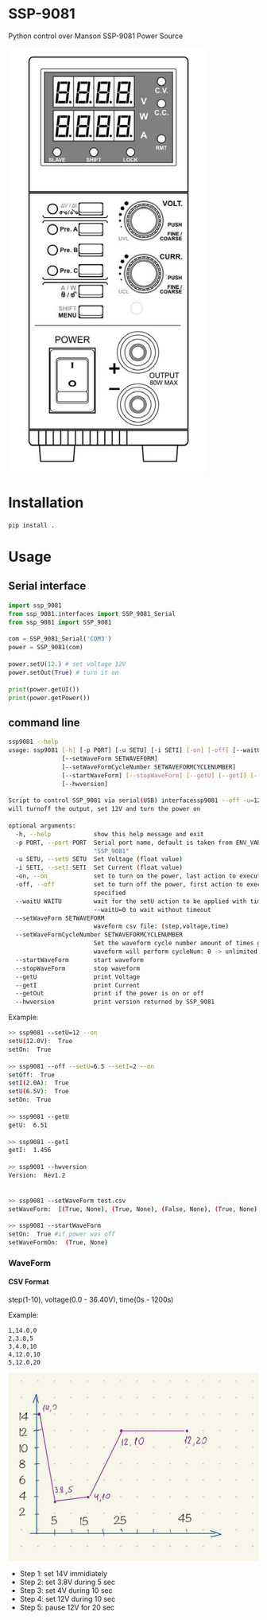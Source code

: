 # SSP-9081
Python control over Manson SSP-9081 Power Source 

![SSP-9081_FrontPanel](https://github.com/maslovw/SSP-9081/blob/master/doc/front_panel.png)

# Installation
`pip install .`

# Usage
## Serial interface

```python
import ssp_9081
from ssp_9081.interfaces import SSP_9081_Serial
from ssp_9081 import SSP_9081

com = SSP_9081_Serial('COM3')
power = SSP_9081(com)

power.setU(12.) # set voltage 12V
power.setOut(True) # turn it on

print(power.getUI())
print(power.getPower())
```

## command line
```bash
ssp9081 --help
usage: ssp9081 [-h] [-p PORT] [-u SETU] [-i SETI] [-on] [-off] [--waitU WAITU]
               [--setWaveForm SETWAVEFORM]
               [--setWaveFormCycleNumber SETWAVEFORMCYCLENUMBER]
               [--startWaveForm] [--stopWaveForm] [--getU] [--getI] [--getOut]
               [--hwversion]

Script to control SSP_9081 via serial(USB) interfacessp9081 --off -u=12 --on:
will turnoff the output, set 12V and turn the power on

optional arguments:
  -h, --help            show this help message and exit
  -p PORT, --port PORT  Serial port name, default is taken from ENV_VAR
                        "SSP_9081"
  -u SETU, --setU SETU  Set Voltage (float value)
  -i SETI, --setI SETI  Set Current (float value)
  -on, --on             set to turn on the power, last action to execute
  -off, --off           set to turn off the power, first action to execute if
                        specified
  --waitU WAITU         wait for the setU action to be applied with timeout,
                        --waitU=0 to wait without timeout
  --setWaveForm SETWAVEFORM
                        waveform csv file: (step,voltage,time)
  --setWaveFormCycleNumber SETWAVEFORMCYCLENUMBER
                        Set the waveform cycle number amount of times given
                        waveform will perform cycleNum: 0 -> unlimited times
  --startWaveForm       start waveform
  --stopWaveForm        stop waveform
  --getU                print Voltage
  --getI                print Current
  --getOut              print if the power is on or off
  --hwversion           print version returned by SSP_9081
```

Example: 
```bash
>> ssp9081 --setU=12 --on
setU(12.0V):  True
setOn:  True

>> ssp9081 --off --setU=6.5 --setI=2 --on
setOff:  True
setI(2.0A):  True
setU(6.5V):  True
setOn:  True

>> ssp9081 --getU
getU:  6.51

>> ssp9081 --getI
getI:  1.456

>> ssp9081 --hwversion
Version:  Rev1.2


>> ssp9081 --setWaveForm test.csv
setWaveForm:  [(True, None), (True, None), (False, None), (True, None), (True, None), (True, None), (True, None)]

>> ssp9081 --startWaveForm
setOn:  True #if power was off
setWaveFormOn:  (True, None)
```

### WaveForm 

#### CSV Format
step(1-10), voltage(0.0 - 36.40V), time(0s - 1200s)

Example:
```
1,14.0,0
2,3.8,5
3,4.0,10
4,12.0,10
5,12.0,20
```
![SSP-9081_WaveForm example](https://github.com/maslovw/SSP-9081/blob/master/doc/WaveFormExample.jpg)

- Step 1: set 14V immidiately
- Step 2: set 3.8V during 5 sec
- Step 3: set 4V during 10 sec
- Step 4: set 12V during 10 sec
- Step 5: pause 12V for 20 sec